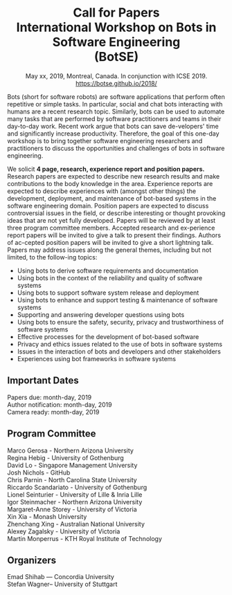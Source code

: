 
<div style="text-align:center">
<h1><b> 
Call for Papers <br>
International Workshop on Bots in Software Engineering <br>
(BotSE)</b></h1>
May xx, 2019, Montreal, Canada. In conjunction with ICSE 2019.<br>
<a href="https://botse.github.io/2018/">https://botse.github.io/2018/</a>
</div>

Bots (short for software robots) are software applications that perform often repetitive or simple tasks. In particular, social and chat bots interacting with humans are a recent research topic. Similarly, bots can be used to automate many tasks that are performed by software practitioners and teams in their day-to-day work. Recent work argue that bots can save de-velopers' time and significantly increase productivity. Therefore, the goal of this one-day workshop is to bring together software engineering researchers and practitioners to discuss the opportunities and challenges of bots in software engineering.

We solicit **4 page, research, experience report and position papers.** Research papers are expected to describe new research results and make contributions to the body knowledge in the area. Experience reports are expected to describe experiences with (amongst other things) the development, deployment, and maintenance of bot-based systems in the software engineering domain. Position papers are expected to discuss controversial issues in the field, or describe interesting or thought provoking ideas that are not yet fully developed. Papers will be reviewed by at least three program committee members. Accepted research and ex-perience report papers will be invited to give a talk to present their findings. Authors of ac-cepted position papers will be invited to give a short lightning talk. 
Papers may address issues along the general themes, including but not limited, to the follow-ing topics:

- Using bots to derive software requirements and documentation
- Using bots in the context of the reliability and quality of software systems
- Using bots to support software system release and deployment
- Using bots to enhance and support testing & maintenance of software systems
- Supporting and answering developer questions using bots
- Using bots to ensure the safety, security, privacy and trustworthiness of software systems
- Effective processes for the development of bot-based software
- Privacy and ethics issues related to the use of bots in software systems
- Issues in the interaction of bots and developers and other stakeholders
- Experiences using bot frameworks in software systems

## **Important Dates**
Papers due:	            month-day, 2019 <br>
Author notification:	month-day, 2019 <br>
Camera ready:	        month-day, 2019 <br>

## **Program Committee**

Marco Gerosa - Northern Arizona University <br>
Regina Hebig - University of Gothenburg <br>
David Lo - Singapore Management University <br>
Josh Nichols - GitHub <br>
Chris Parnin - North Carolina State University <br>
Riccardo Scandariato - University of Gothenburg <br>
Lionel Seinturier - University of Lille & Inria Lille <br>
Igor Steinmacher - Northern Arizona University <br>
Margaret-Anne Storey - University of Victoria <br>
Xin Xia - Monash University <br>
Zhenchang Xing - Australian National University <br>
Alexey Zagalsky - University of Victoria <br>
Martin Monperrus - KTH Royal Institute of Technology

## **Organizers**

Emad Shihab — Concordia University <br>
Stefan Wagner– University of Stuttgart 